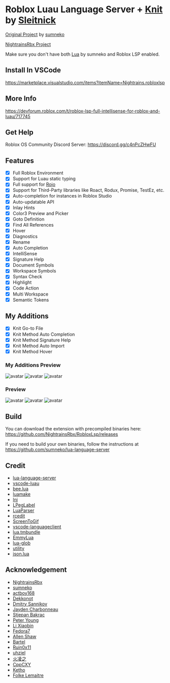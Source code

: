 # Roblox Luau Language Server + [Knit](https://github.com/Sleitnick/Knit) by [Sleitnick](https://github.com/Sleitnick)

[Original Project](https://github.com/sumneko/lua-language-server) by [sumneko](https://github.com/sumneko)

[NightrainsRbx Project](https://github.com/NightrainsRbx/RobloxLsp)

Make sure you don't have both [Lua](https://marketplace.visualstudio.com/items?itemName=sumneko.lua) by sumneko and Roblox LSP enabled.

## Install In VSCode
https://marketplace.visualstudio.com/items?itemName=Nightrains.robloxlsp

## More Info 
https://devforum.roblox.com/t/roblox-lsp-full-intellisense-for-roblox-and-luau/717745

## Get Help

Roblox OS Community Discord Server: https://discord.gg/c4nPcZHwFU


## Features

- [x] Full Roblox Environment
- [x] Support for Luau static typing
- [x] Full support for [Rojo](https://github.com/Roblox/rojo)
- [x] Support for Third-Party libraries like Roact, Rodux, Promise, TestEz, etc.
- [x] Auto-completion for instances in Roblox Studio
- [x] Auto-updatable API
- [x] Inlay Hints
- [x] Color3 Preview and Picker
- [x] Goto Definition
- [x] Find All References
- [x] Hover
- [x] Diagnostics
- [x] Rename
- [x] Auto Completion
- [x] IntelliSense
- [x] Signature Help
- [x] Document Symbols
- [x] Workspace Symbols
- [x] Syntax Check
- [x] Highlight
- [x] Code Action
- [x] Multi Workspace
- [x] Semantic Tokens

## My Additions

- [x] Knit Go-to File
- [x] Knit Method Auto Completion
- [x] Knit Method Signature Help
- [x] Knit Method Auto Import
- [x] Knit Method Hover

### My Additions Preview

![avatar](https://imgur.com/a/OfotL5Z.gif)
![avatar](https://imgur.com/a/rWoQKyw.gif)
![avatar](https://imgur.com/a/MLAcROy.gif)


### Preview

![avatar](https://i.imgur.com/4sgYDii.gif)
![avatar](https://i.imgur.com/vHbKIJ0.gif)
![avatar](https://cdn.discordapp.com/attachments/434146484758249482/778145929345368064/test.gif)

## Build

You can download the extension with precompiled binaries here: https://github.com/NightrainsRbx/RobloxLsp/releases

If you need to build your own binaries, follow the instructions at https://github.com/sumneko/lua-language-server

## Credit

* [lua-language-server](https://github.com/sumneko/lua-language-server)
* [vscode-luau](https://github.com/Dekkonot/vscode-luau)
* [bee.lua](https://github.com/actboy168/bee.lua)
* [luamake](https://github.com/actboy168/luamake)
* [lni](https://github.com/actboy168/lni)
* [LPegLabel](https://github.com/sqmedeiros/lpeglabel)
* [LuaParser](https://github.com/sumneko/LuaParser)
* [rcedit](https://github.com/electron/rcedit)
* [ScreenToGif](https://github.com/NickeManarin/ScreenToGif)
* [vscode-languageclient](https://github.com/microsoft/vscode-languageserver-node)
* [lua.tmbundle](https://github.com/textmate/lua.tmbundle)
* [EmmyLua](https://emmylua.github.io)
* [lua-glob](https://github.com/sumneko/lua-glob)
* [utility](https://github.com/sumneko/utility)
* [json.lua](https://github.com/actboy168/json.lua)

## Acknowledgement

* [NightrainsRbx](https://github.com/NightrainsRbx)
* [sumneko](https://github.com/sumneko)
* [actboy168](https://github.com/actboy168)
* [Dekkonot](https://github.com/Dekkonot)
* [Dmitry Sannikov](https://github.com/dasannikov)
* [Jayden Charbonneau](https://github.com/Reshiram110)
* [Stjepan Bakrac](https://github.com/z16)
* [Peter Young](https://github.com/young40)
* [Li Xiaobin](https://github.com/Xiaobin0860)
* [Fedora7](https://github.com/Fedora7)
* [Allen Shaw](https://github.com/shuxiao9058)
* [Bartel](https://github.com/Letrab)
* [Ruin0x11](https://github.com/Ruin0x11)
* [uhziel](https://github.com/uhziel)
* [火凌之](https://github.com/PhoenixZeng)
* [CppCXY](https://github.com/CppCXY)
* [Ketho](https://github.com/Ketho)
* [Folke Lemaitre](https://github.com/folke)